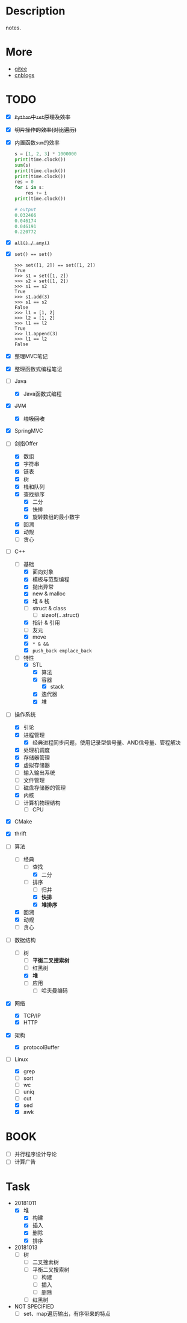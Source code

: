 # Description
notes.


# More

- [gitee](https://gitee.com/bovenson)
- [cnblogs](https://www.cnblogs.com/bovenson)

# TODO

- [x] ~~`Python`中`set`原理及效率~~

- [x] ~~切片操作的效率(对比遍历)~~

- [x] 内置函数`sum`的效率

  ```python
  s = [1, 2, 3] * 1000000
  print(time.clock())
  sum(s)
  print(time.clock())
  print(time.clock())
  res = 0
  for i in s:
      res += i
  print(time.clock())
  
  # output
  0.032466
  0.046174
  0.046191
  0.220772
  ```

- [x] ~~`all() / any()`~~

- [x] `set() == set()`

  ```shell
  >>> set([1, 2]) == set([1, 2])
  True
  >>> s1 = set([1, 2])
  >>> s2 = set([1, 2])
  >>> s1 == s2
  True
  >>> s1.add(3)
  >>> s1 == s2
  False
  >>> l1 = [1, 2]
  >>> l2 = [1, 2]
  >>> l1 == l2
  True
  >>> l1.append(3)
  >>> l1 == l2
  False
  ```

- [x] 整理MVC笔记

- [x] 整理函数式编程笔记

- [ ] Java

  - [x] Java函数式编程

- [x] ~~JVM~~

  - [x] ~~垃圾回收~~

- [x] SpringMVC

- [ ] 剑指Offer

  - [x] 数组
  - [x] 字符串
  - [x] 链表
  - [x] 树
  - [x] 栈和队列
  - [x] 查找排序
    - [x] 二分
    - [x] 快排
    - [x] 旋转数组的最小数字
  - [x] 回溯
  - [x] 动规
  - [ ] 贪心

- [ ] C++

  - [ ] 基础
    - [x] 面向对象
    - [x] 模板与范型编程
    - [x] 抛出异常
    - [x] new & malloc
    - [x] 堆 & 栈
    - [ ] struct & class
      - [ ] sizeof(...struct)
    - [x] 指针 & 引用
    - [ ] 友元
    - [x] move
    - [x] `* & &&`
    - [x] `push_back emplace_back`
  - [ ] 特性
    - [x] STL
      - [x] 算法
      - [x] 容器
        - [x] stack
      - [x] 迭代器
      - [x] 堆

- [ ] 操作系统

  - [x] 引论
  - [x] 进程管理
    - [x] 经典进程同步问题，使用记录型信号量、AND信号量、管程解决
  - [x] 处理机调度
  - [x] 存储器管理
  - [x] 虚拟存储器
  - [ ] 输入输出系统
  - [ ] 文件管理
  - [ ] 磁盘存储器的管理
  - [x] 内核
  - [ ] 计算机物理结构
    - [ ] CPU

- [x] CMake

- [x] thrift

- [ ] 算法

  - [ ] 经典
    - [ ] 查找
      - [x] 二分
    - [ ] 排序
      - [ ] 归并
      - [x] **快排**
      - [x] **堆排序**
  - [x] 回溯
  - [x] 动规
  - [ ] 贪心 

- [ ] 数据结构

  - [ ] 树
    - [ ] **平衡二叉搜索树**
    - [ ] 红黑树
    - [x] **堆**
    - [ ] 应用
      - [ ] 哈夫曼编码

- [x] 网络
  - [x] TCP/IP
  - [x] HTTP

- [x] 架构

  - [x] protocolBuffer

- [ ] Linux
  - [x] grep
  - [ ] sort
  - [ ] wc
  - [ ] uniq
  - [ ] cut
  - [x] sed
  - [x] awk

# BOOK

- [ ] 并行程序设计导论
- [ ] 计算广告

# Task

- 20181011
  - [x] 堆
    - [x] 构建
    - [x] 插入
    - [x] 删除
    - [x] 排序
- 20181013
  - [ ] 树
    - [ ] 二叉搜索树
    - [ ] 平衡二叉搜索树
      - [ ] 构建
      - [ ] 插入
      - [ ] 删除
    - [ ] 红黑树
- NOT SPECIFIED
  - [ ] set、map遍历输出，有序带来的特点